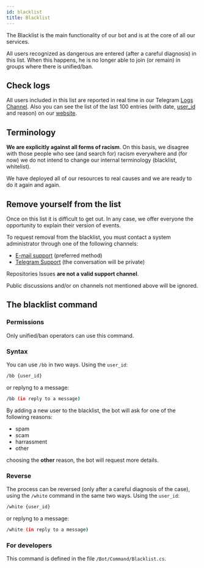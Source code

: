 ```yaml
---
id: blacklist
title: Blacklist
---
```


The Blacklist is the main functionality of our bot and is at the core of all our services.

All users recognized as dangerous are entered (after a careful diagnosis) in this list. When this happens, he is no 
longer able to join (or remain) in groups where there is unified/ban.

## Check logs

All users included in this list are reported in real time in our Telegram 
[Logs Channel](https://t.me/unifiedban_logs). Also you can see the list of the last 100 entries (with date, 
[user_id](/docs/privacy) and reason) on our [website](https://unifiedban.solutions/Logs).

## Terminology

**We are explicitly against all forms of racism**.  On this basis, we disagree with those people who see (and 
search for) racism everywhere and (for now) we do not intend to change our internal terminology (blacklist, 
whitelist).

We have deployed all of our resources to real causes and we are ready to do it again and again.

## Remove yourself from the list

Once on this list it is difficult to get out. In any case, we offer everyone the opportunity to explain their 
version of events.

To request removal from the blacklist, you must contact a system administrator through one of the following channels:

- [E-mail support](mailto:amministrazione@linuxhub.it) (preferred method)
- [Telegram Support](https://t.me/unifiedban_group) (the conversation will be private)

Repositories Issues **are not a valid support channel**.

Public discussions and/or on channels not mentioned above will be ignored.

## The blacklist command

### Permissions

Only unified/ban operators can use this command.

### Syntax

You can use `/bb` in two ways. Using the `user_id`:

```bash
/bb {user_id}
```

or replyng to a message:

```bash
/bb (in reply to a message)
```

By adding a new user to the blacklist, the bot will ask for one of the following reasons:

- spam
- scam
- harrassment
- other

choosing the **other** reason, the bot will request more details.

### Reverse

The process can be reversed (only after a careful diagnosis of the case), using the `/white` command in the same 
two ways. Using the `user_id`:

```bash
/white {user_id}
```

or replyng to a message:

```bash
/white (in reply to a message)
```

### For developers

This command is defined in the file `/Bot/Command/Blacklist.cs`.